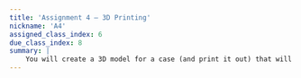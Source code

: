 ```yaml
---
title: 'Assignment 4 – 3D Printing'
nickname: 'A4'
assigned_class_index: 6
due_class_index: 8
summary: |
    You will create a 3D model for a case (and print it out) that will house the sensor and microcontroller for A5. In A5, you’ll build a bluetooth-enabled wearable heart rate monitor using the parts we provide you. To get the best heart rate signal, you will need a way to securely attach the sensor and microcontroller on your finger. Your task will be to design some sort of housing that will hold the sensor, the microcontroller, and the batteries as well as attach to your finger. You will turn in your actual print out when you submit A5, but we ask you submit your 3D model (in STL format) as indicate on the schedule. This gives you some time to tweak the design (if needed) after you start working on A5 and prior to actually printing the part. Submit your assignment on the assignment submission site.
---
```

